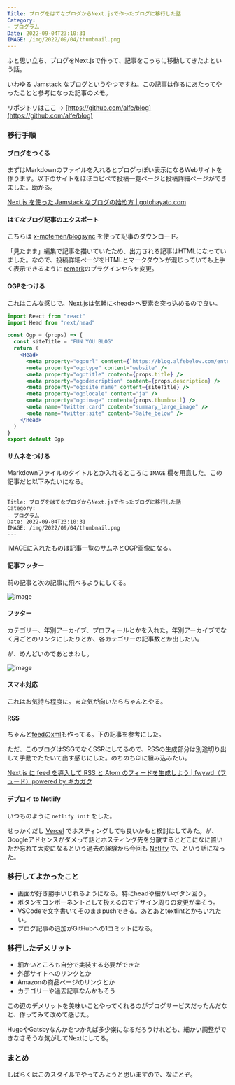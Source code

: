 ```yaml
---
Title: ブログをはてなブログからNext.jsで作ったブログに移行した話
Category:
- プログラム
Date: 2022-09-04T23:10:31
IMAGE: /img/2022/09/04/thumbnail.png
---
```


ふと思い立ち、ブログをNext.jsで作って、記事をこっちに移動してきたよという話。

いわゆる Jamstack なブログというやつですね。この記事は作るにあたってやったことと参考になった記事のメモ。

リポジトリはここ → [https://github.com/alfe/blog](https://github.com/alfe/blog)

### 移行手順

#### ブログをつくる

まずはMarkdownのファイルを入れるとブログっぽい表示になるWebサイトを作ります。以下のサイトをほぼコピペで投稿一覧ページと投稿詳細ページができました。助かる。

[Next.js を使った Jamstack なブログの始め方 | gotohayato.com](https://gotohayato.com/content/517/)

#### はてなブログ記事のエクスポート

こちらは [x-motemen/blogsync](https://github.com/x-motemen/blogsync) を使って記事のダウンロード。

「見たまま」編集で記事を描いていたため、出力される記事はHTMLになっていました。なので、投稿詳細ページをHTMLとマークダウンが混じっていても上手く表示できるように [remark](https://github.com/remarkjs/remark)のプラグインやらを変更。

#### OGPをつける

これはこんな感じで。Next.jsは気軽に&lt;head&gt;へ要素を突っ込めるので良い。

```jsx
import React from "react"
import Head from "next/head"

const Ogp = (props) => {
  const siteTitle = "FUN YOU BLOG"
  return (
    <Head>
      <meta property="og:url" content={`https://blog.alfebelow.com/entry${props.slug}`} />
      <meta property="og:type" content="website" />
      <meta property="og:title" content={props.title} />
      <meta property="og:description" content={props.description} />
      <meta property="og:site_name" content={siteTitle} />
      <meta property="og:locale" content="ja" />
      <meta property="og:image" content={props.thumbnail} />
      <meta name="twitter:card" content="summary_large_image" />
      <meta name="twitter:site" content="@alfe_below" />
    </Head>
  )
}
export default Ogp
```

#### サムネをつける

Markdownファイルのタイトルとか入れるところに `IMAGE` 欄を用意した。この記事だと以下みたいになる。

```
---
Title: ブログをはてなブログからNext.jsで作ったブログに移行した話
Category:
- プログラム
Date: 2022-09-04T23:10:31
IMAGE: /img/2022/09/04/thumbnail.png
---
```

IMAGEに入れたものは記事一覧のサムネとOGP画像になる。


#### 記事フッター

前の記事と次の記事に飛べるようにしてる。

![image](/img/2022/09/04/entry-footer.jpg)


#### フッター

カテゴリー、年別アーカイブ、プロフィールとかを入れた。年別アーカイブでなく月ごとのリンクにしたりとか、各カテゴリーの記事数とか出したい。

が、めんどいのであとまわし。

![image](/img/2022/09/04/footer.jpg)

#### スマホ対応

これはお気持ち程度に。また気が向いたらちゃんとやる。

#### RSS

ちゃんと[feedのxml](/feed.xml)も作ってる。下の記事を参考にした。

ただ、このブログはSSGでなくSSRにしてるので、RSSの生成部分は別途切り出して手動でたたいて出す感じにした。のちのちCIに組み込みたい。

[Next.js に feed を導入して RSS と Atom のフィードを生成しよう | fwywd（フュード）powered by キカガク](https://fwywd.com/tech/next-feed-rss-atom)

#### デプロイ to Netlify

いつものように `netlify init` をした。

せっかくだし [Vercel](https://vercel.com/) でホスティングしても良いかもと検討はしてみた。が、Googleアドセンスがダメって話とホスティング先を分散するとどこになに置いたか忘れて大変になるという過去の経験から今回も [Netlify](https://www.netlify.com/) で、という話になった。

### 移行してよかったこと

- 画面が好き勝手いじれるようになる。特にheadや細かいボタン回り。
- ボタンをコンポーネントとして扱えるのでデザイン周りの変更が楽そう。
- VSCodeで文字書いてそのままpushできる。あとあとtextlintとかもいれたい。
- ブログ記事の追加がGitHubへの1コミットになる。

### 移行したデメリット

- 細かいところも自分で実装する必要ができた
- 外部サイトへのリンクとか
- Amazonの商品ページのリンクとか
- カテゴリーや過去記事なんかもそう

この辺のデメリットを美味いことやってくれるのがブログサービスだったんだなと、作ってみて改めて感じた。

HugoやGatsbyなんかをつかえば多少楽になるだろうけれども、細かい調整ができなさそうな気がしてNextにしてる。

### まとめ

しばらくはこのスタイルでやってみようと思いますので、なにとぞ。
